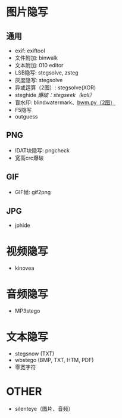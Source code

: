 # 图片隐写
## 通用
- exif: exiftool
- 文件附加: binwalk
- 文本附加: 010 editor
- LSB隐写: stegsolve, zsteg
- 灰度隐写: stegsolve
- 异或运算（2图）: stegsolve(XOR)
- steghide *爆破：stegseek（kali）*
- 盲水印: blindwatermark、[bwm.py（2图）](https://github.com/chishaxie/BlindWaterMark)
- F5隐写
- outguess

## PNG
- IDAT块隐写: pngcheck
- 宽高crc爆破

## GIF
- GIF帧: gif2png

## JPG
- jphide

# 视频隐写
- kinovea

# 音频隐写
- MP3stego

# 文本隐写
- stegsnow (TXT)
- wbstego (BMP, TXT, HTM, PDF)
- 零宽字符

# OTHER
- silenteye（图片、音频）
